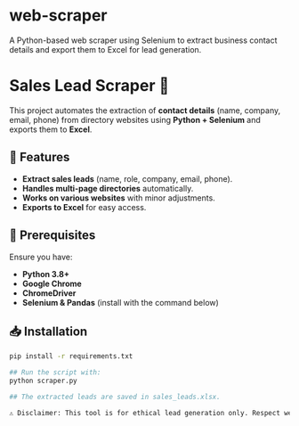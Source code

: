 # web-scraper
A Python-based web scraper using Selenium to extract business contact details and export them to Excel for lead generation.
# Sales Lead Scraper 🚀

This project automates the extraction of **contact details** (name, company, email, phone) from directory websites using **Python + Selenium** and exports them to **Excel**.

## 🔹 Features
- **Extract sales leads** (name, role, company, email, phone).
- **Handles multi-page directories** automatically.
- **Works on various websites** with minor adjustments.
- **Exports to Excel** for easy access.

## 📌 Prerequisites
Ensure you have:
- **Python 3.8+**
- **Google Chrome**
- **ChromeDriver**
- **Selenium & Pandas** (install with the command below)

## 📥 Installation
```bash
pip install -r requirements.txt

## Run the script with:
python scraper.py

## The extracted leads are saved in sales_leads.xlsx.

⚠️ Disclaimer: This tool is for ethical lead generation only. Respect website terms of use.
